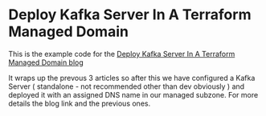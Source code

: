 # Deploy Kafka Server In A Terraform Managed Domain

This is the example code for the [Deploy Kafka Server In A Terraform Managed Domain blog](https://andyboyle.io/2017/04/05/deploy-kafka-server-in-a-terraform-managed-subdomain/)

It wraps up the prevous 3 articles so after this we have configured a Kafka Server ( standalone - not recommended other than dev obviously ) and deployed it with an assigned DNS name in our managed subzone.
For more details the blog link and the previous ones.

